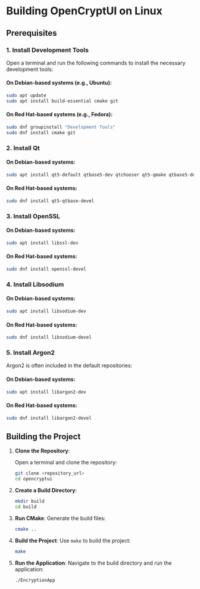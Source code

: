 # Building OpenCryptUI on Linux

## Prerequisites

### 1. Install Development Tools

Open a terminal and run the following commands to install the necessary development tools:

#### On Debian-based systems (e.g., Ubuntu):
```sh
sudo apt update
sudo apt install build-essential cmake git
```

#### On Red Hat-based systems (e.g., Fedora):
```sh
sudo dnf groupinstall "Development Tools"
sudo dnf install cmake git
```

### 2. Install Qt

#### On Debian-based systems:
```sh
sudo apt install qt5-default qtbase5-dev qtchooser qt5-qmake qtbase5-dev-tools
```

#### On Red Hat-based systems:
```sh
sudo dnf install qt5-qtbase-devel
```

### 3. Install OpenSSL

#### On Debian-based systems:
```sh
sudo apt install libssl-dev
```

#### On Red Hat-based systems:
```sh
sudo dnf install openssl-devel
```

### 4. Install Libsodium

#### On Debian-based systems:
```sh
sudo apt install libsodium-dev
```

#### On Red Hat-based systems:
```sh
sudo dnf install libsodium-devel
```

### 5. Install Argon2

Argon2 is often included in the default repositories:

#### On Debian-based systems:
```sh
sudo apt install libargon2-dev
```

#### On Red Hat-based systems:
```sh
sudo dnf install libargon2-devel
```

## Building the Project

1. **Clone the Repository**:

   Open a terminal and clone the repository:
   ```sh
   git clone <repository_url>
   cd opencryptui
   ```

2. **Create a Build Directory**:
   ```sh
   mkdir build
   cd build
   ```

3. **Run CMake**:
   Generate the build files:
   ```sh
   cmake ..
   ```

4. **Build the Project**:
   Use `make` to build the project:
   ```sh
   make
   ```

5. **Run the Application**:
   Navigate to the build directory and run the application:
   ```sh
   ./EncryptionApp
   ```